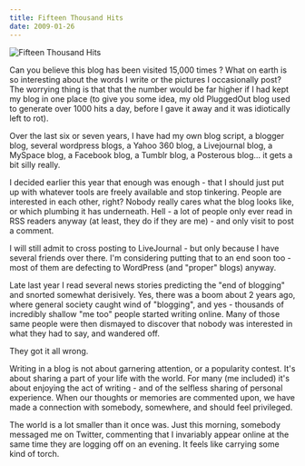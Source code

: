 ```yaml
---
title: Fifteen Thousand Hits
date: 2009-01-26
---
```


![Fifteen Thousand Hits](https://source.unsplash.com/X6cChncECA8/1600x900)

Can you believe this blog has been visited 15,000 times ? What on earth is so interesting about the words I write or the pictures I occasionally post? The worrying thing is that that the number would be far higher if I had kept my blog in one place (to give you some idea, my old PluggedOut blog used to generate over 1000 hits a day, before I gave it away and it was idiotically left to rot).

Over the last six or seven years, I have had my own blog script, a blogger blog, several wordpress blogs, a Yahoo 360 blog, a Livejournal blog, a MySpace blog, a Facebook blog, a Tumblr blog, a Posterous blog... it gets a bit silly really.

I decided earlier this year that enough was enough - that I should just put up with whatever tools are freely available and stop tinkering. People are interested in each other, right? Nobody really cares what the blog looks like, or which plumbing it has underneath. Hell - a lot of people only ever read in RSS readers anyway (at least, they do if they are me) - and only visit to post a comment.

I will still admit to cross posting to LiveJournal - but only because I have several friends over there. I'm considering putting that to an end soon too - most of them are defecting to WordPress (and "proper" blogs) anyway.

Late last year I read several news stories predicting the "end of blogging" and snorted somewhat derisively. Yes, there was a boom about 2 years ago, where general society caught wind of "blogging", and yes - thousands of incredibly shallow "me too" people started writing online. Many of those same people were then dismayed to discover that nobody was interested in what they had to say, and wandered off.

They got it all wrong.

Writing in a blog is not about garnering attention, or a popularity contest. It's about sharing a part of your life with the world. For many (me included) it's about enjoying the act of writing - and of the selfless sharing of personal experience. When our thoughts or memories are commented upon, we have made a connection with somebody, somewhere, and should feel privileged.

The world is a lot smaller than it once was. Just this morning, somebody messaged me on Twitter, commenting that I invariably appear online at the same time they are logging off on an evening. It feels like carrying some kind of torch.